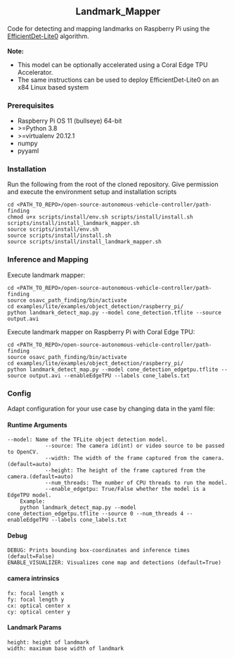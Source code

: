 ## <div align="center">Landmark_Mapper</div>
Code for detecting and mapping landmarks on Raspberry Pi using the [EfficientDet-Lite0](https://www.tensorflow.org/lite/models/modify/model_maker/object_detection) algorithm. <br><br>
**Note:** <br>
- This model can be optionally accelerated using a Coral Edge TPU Accelerator.
- The same instructions can be used to deploy EfficientDet-Lite0 on an x84 Linux based system

### Prerequisites
- Raspberry Pi OS 11 (bullseye) 64-bit
- \>=Python 3.8
- \>=virtualenv 20.12.1
- numpy 
- pyyaml

### Installation
Run the following from the root of the cloned repository. Give permission and execute the environment setup and installation scripts 
```
cd <PATH_TO_REPO>/open-source-autonomous-vehicle-controller/path-finding
chmod u+x scripts/install/env.sh scripts/install/install.sh scripts/install/install_landmark_mapper.sh
source scripts/install/env.sh
source scripts/install/install.sh
source scripts/install/install_landmark_mapper.sh
```

### Inference and Mapping
Execute landmark mapper:<br>
```
cd <PATH_TO_REPO>/open-source-autonomous-vehicle-controller/path-finding
source osavc_path_finding/bin/activate
cd examples/lite/examples/object_detection/raspberry_pi/
python landmark_detect_map.py --model cone_detection.tflite --source output.avi
```
Execute landmark mapper on Raspberry Pi with Coral Edge TPU:<br>
```
cd <PATH_TO_REPO>/open-source-autonomous-vehicle-controller/path-finding
source osavc_path_finding/bin/activate
cd examples/lite/examples/object_detection/raspberry_pi/
python landmark_detect_map.py --model cone_detection_edgetpu.tflite --source output.avi --enableEdgeTPU --labels cone_labels.txt
```
### Config
Adapt configuration for your use case by changing data in the yaml file:<br>
#### Runtime Arguments
```
--model: Name of the TFLite object detection model.
            --source: The camera id(int) or video source to be passed to OpenCV.
            --width: The width of the frame captured from the camera.(default=auto)
            --height: The height of the frame captured from the camera.(default=auto)
            --num_threads: The number of CPU threads to run the model.
            --enable_edgetpu: True/False whether the model is a EdgeTPU model.
    Example:
    python landmark_detect_map.py --model cone_detection_edgetpu.tflite --source 0 --num_threads 4 --enableEdgeTPU --labels cone_labels.txt
```

#### Debug
```
DEBUG: Prints bounding box-coordinates and inference times (default=False)
ENABLE_VISUALIZER: Visualizes cone map and detections (default=True)
```

#### camera intrinsics
```
fx: focal length x
fy: focal length y
cx: optical center x
cy: optical center y
```

#### Landmark Params
```
height: height of landmark
width: maximum base width of landmark
```